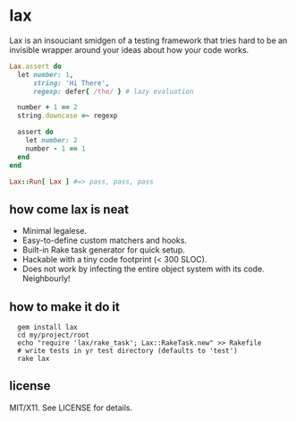 lax
===
Lax is an insouciant smidgen of a testing framework that tries hard to be an invisible wrapper around your ideas about how your code works.
```ruby
Lax.assert do
  let number: 1,
      string: 'Hi There',
      regexp: defer{ /the/ } # lazy evaluation

  number + 1 == 2
  string.downcase =~ regexp

  assert do
    let number: 2
    number - 1 == 1
  end
end

Lax::Run[ Lax ] #=> pass, pass, pass

```
how come lax is neat
--------------------
* Minimal legalese.
* Easy-to-define custom matchers and hooks.
* Built-in Rake task generator for quick setup.
* Hackable with a tiny code footprint (< 300 SLOC).
* Does not work by infecting the entire object system with its code. Neighbourly!

how to make it do it
--------------------
```shell
  gem install lax
  cd my/project/root
  echo "require 'lax/rake_task'; Lax::RakeTask.new" >> Rakefile
  # write tests in yr test directory (defaults to 'test')
  rake lax
```

license
-------
MIT/X11. See LICENSE for details.

